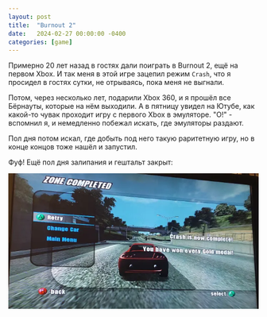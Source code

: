 ```yaml
---
layout: post
title:  "Burnout 2"
date:   2024-02-27 00:00:00 -0400
categories: [game]
---
```


Примерно 20 лет назад в гостях дали поиграть в Burnout 2, ещё на первом Xbox. И так меня в этой игре зацепил режим `Crash`, что я просидел в гостях сутки, не отрываясь, пока меня не выгнали.

Потом, через несколько лет, подарили Xbox 360, и я прошёл все Бёрнауты, которые на нём выходили. А в пятницу увидел на Ютубе, как какой-то чувак проходит игру с первого Xbox в эмуляторе. "О!" - вспомнил я, и немедленно побежал искать, где эмуляторы раздают.

Пол дня потом искал, где добыть под него такую раритетную игру, но в конце концов тоже нашёл и запустил.

Фуф! Ещё пол дня залипания и гештальт закрыт:

![](/images/burnout-2-crash-complete.webp)
